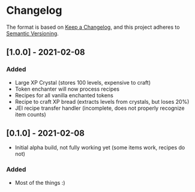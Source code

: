 # Changelog

The format is based on [Keep a Changelog](https://keepachangelog.com/en/1.0.0/),
and this project adheres to [Semantic Versioning](https://semver.org/spec/v2.0.0.html).

## [1.0.0] - 2021-02-08
### Added
- Large XP Crystal (stores 100 levels, expensive to craft)
- Token enchanter will now process recipes
- Recipes for all vanilla enchanted tokens
- Recipe to craft XP bread (extracts levels from crystals, but loses 20%)
- JEI recipe transfer handler (incomplete, does not properly recognize item counts)

## [0.1.0] - 2021-02-08
- Initial alpha build, not fully working yet (some items work, recipes do not)
### Added
- Most of the things :)
